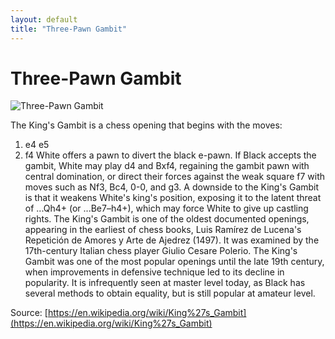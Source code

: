 ```yaml
---
layout: default
title: "Three-Pawn Gambit"
---
```


# Three-Pawn Gambit

![Three-Pawn Gambit](https://www.thechesswebsite.com/wp-content/uploads/2024/01/Three-Pawn-Gambit.webp)

The King's Gambit is a chess opening that begins with the moves:

1. e4 e5
2. f4
White offers a pawn to divert the black e-pawn. If Black accepts the gambit, White may play d4 and Bxf4, regaining the gambit pawn with central domination, or direct their forces against the weak square f7 with moves such as Nf3, Bc4, 0-0, and g3. A downside to the King's Gambit is that it weakens White's king's position, exposing it to the latent threat of ...Qh4+ (or ...Be7–h4+), which may force White to give up castling rights.
The King's Gambit is one of the oldest documented openings, appearing in the earliest of chess books, Luis Ramírez de Lucena's Repetición de Amores y Arte de Ajedrez (1497). It was examined by the 17th-century Italian chess player Giulio Cesare Polerio.  The King's Gambit was one of the most popular openings until the late 19th century, when improvements in defensive technique led to its decline in popularity. It is infrequently seen at master level today, as Black has several methods to obtain equality, but is still popular at amateur level.

Source: [https://en.wikipedia.org/wiki/King%27s_Gambit](https://en.wikipedia.org/wiki/King%27s_Gambit)
